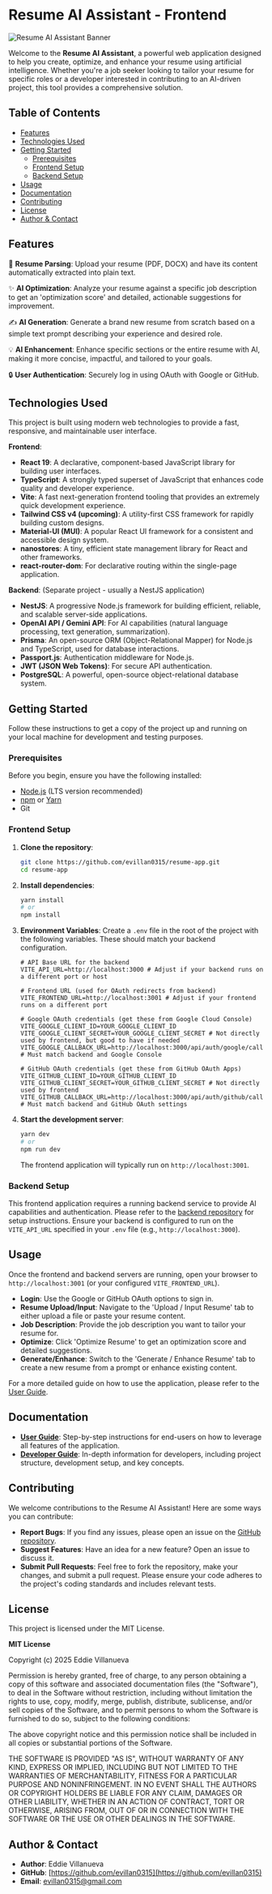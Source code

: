 # Resume AI Assistant - Frontend

![Resume AI Assistant Banner](https://via.placeholder.com/1200x400/0F52BA/FFFFFF?text=Resume+AI+Assistant)

Welcome to the **Resume AI Assistant**, a powerful web application designed to help you create, optimize, and enhance your resume using artificial intelligence. Whether you're a job seeker looking to tailor your resume for specific roles or a developer interested in contributing to an AI-driven project, this tool provides a comprehensive solution.

## Table of Contents

- [Features](#features)
- [Technologies Used](#technologies-used)
- [Getting Started](#getting-started)
  - [Prerequisites](#prerequisites)
  - [Frontend Setup](#frontend-setup)
  - [Backend Setup](#backend-setup)
- [Usage](#usage)
- [Documentation](#documentation)
- [Contributing](#contributing)
- [License](#license)
- [Author & Contact](#author--contact)

## Features

🚀 **Resume Parsing**: Upload your resume (PDF, DOCX) and have its content automatically extracted into plain text.

✨ **AI Optimization**: Analyze your resume against a specific job description to get an 'optimization score' and detailed, actionable suggestions for improvement.

✍️ **AI Generation**: Generate a brand new resume from scratch based on a simple text prompt describing your experience and desired role.

💡 **AI Enhancement**: Enhance specific sections or the entire resume with AI, making it more concise, impactful, and tailored to your goals.

🔒 **User Authentication**: Securely log in using OAuth with Google or GitHub.

## Technologies Used

This project is built using modern web technologies to provide a fast, responsive, and maintainable user interface.

**Frontend**:

- **React 19**: A declarative, component-based JavaScript library for building user interfaces.
- **TypeScript**: A strongly typed superset of JavaScript that enhances code quality and developer experience.
- **Vite**: A fast next-generation frontend tooling that provides an extremely quick development experience.
- **Tailwind CSS v4 (upcoming)**: A utility-first CSS framework for rapidly building custom designs.
- **Material-UI (MUI)**: A popular React UI framework for a consistent and accessible design system.
- **nanostores**: A tiny, efficient state management library for React and other frameworks.
- **react-router-dom**: For declarative routing within the single-page application.

**Backend**: (Separate project - usually a NestJS application)

- **NestJS**: A progressive Node.js framework for building efficient, reliable, and scalable server-side applications.
- **OpenAI API / Gemini API**: For AI capabilities (natural language processing, text generation, summarization).
- **Prisma**: An open-source ORM (Object-Relational Mapper) for Node.js and TypeScript, used for database interactions.
- **Passport.js**: Authentication middleware for Node.js.
- **JWT (JSON Web Tokens)**: For secure API authentication.
- **PostgreSQL**: A powerful, open-source object-relational database system.

## Getting Started

Follow these instructions to get a copy of the project up and running on your local machine for development and testing purposes.

### Prerequisites

Before you begin, ensure you have the following installed:

- [Node.js](https://nodejs.org/) (LTS version recommended)
- [npm](https://www.npmjs.com/get-npm) or [Yarn](https://yarnpkg.com/)
- Git

### Frontend Setup

1.  **Clone the repository**:

    ```bash
    git clone https://github.com/evillan0315/resume-app.git
    cd resume-app
    ```

2.  **Install dependencies**:

    ```bash
    yarn install
    # or
    npm install
    ```

3.  **Environment Variables**: Create a `.env` file in the root of the project with the following variables. These should match your backend configuration.

    ```dotenv
    # API Base URL for the backend
    VITE_API_URL=http://localhost:3000 # Adjust if your backend runs on a different port or host

    # Frontend URL (used for OAuth redirects from backend)
    VITE_FRONTEND_URL=http://localhost:3001 # Adjust if your frontend runs on a different port

    # Google OAuth credentials (get these from Google Cloud Console)
    VITE_GOOGLE_CLIENT_ID=YOUR_GOOGLE_CLIENT_ID
    VITE_GOOGLE_CLIENT_SECRET=YOUR_GOOGLE_CLIENT_SECRET # Not directly used by frontend, but good to have if needed
    VITE_GOOGLE_CALLBACK_URL=http://localhost:3000/api/auth/google/callback # Must match backend and Google Console

    # GitHub OAuth credentials (get these from GitHub OAuth Apps)
    VITE_GITHUB_CLIENT_ID=YOUR_GITHUB_CLIENT_ID
    VITE_GITHUB_CLIENT_SECRET=YOUR_GITHUB_CLIENT_SECRET # Not directly used by frontend
    VITE_GITHUB_CALLBACK_URL=http://localhost:3000/api/auth/github/callback # Must match backend and GitHub OAuth settings
    ```

4.  **Start the development server**:
    ```bash
    yarn dev
    # or
    npm run dev
    ```
    The frontend application will typically run on `http://localhost:3001`.

### Backend Setup

This frontend application requires a running backend service to provide AI capabilities and authentication. Please refer to the [backend repository](https://github.com/evillan0315/project-board-server) for setup instructions. Ensure your backend is configured to run on the `VITE_API_URL` specified in your `.env` file (e.g., `http://localhost:3000`).

## Usage

Once the frontend and backend servers are running, open your browser to `http://localhost:3001` (or your configured `VITE_FRONTEND_URL`).

- **Login**: Use the Google or GitHub OAuth options to sign in.
- **Resume Upload/Input**: Navigate to the 'Upload / Input Resume' tab to either upload a file or paste your resume content.
- **Job Description**: Provide the job description you want to tailor your resume for.
- **Optimize**: Click 'Optimize Resume' to get an optimization score and detailed suggestions.
- **Generate/Enhance**: Switch to the 'Generate / Enhance Resume' tab to create a new resume from a prompt or enhance existing content.

For a more detailed guide on how to use the application, please refer to the [User Guide](#documentation).

## Documentation

- [**User Guide**](./docs/user-guide.md): Step-by-step instructions for end-users on how to leverage all features of the application.
- [**Developer Guide**](./docs/developer-guide.md): In-depth information for developers, including project structure, development setup, and key concepts.

## Contributing

We welcome contributions to the Resume AI Assistant! Here are some ways you can contribute:

- **Report Bugs**: If you find any issues, please open an issue on the [GitHub repository](https://github.com/evillan0315/resume-app/issues).
- **Suggest Features**: Have an idea for a new feature? Open an issue to discuss it.
- **Submit Pull Requests**: Feel free to fork the repository, make your changes, and submit a pull request. Please ensure your code adheres to the project's coding standards and includes relevant tests.

## License

This project is licensed under the MIT License.

**MIT License**

Copyright (c) 2025 Eddie Villanueva

Permission is hereby granted, free of charge, to any person obtaining a copy
of this software and associated documentation files (the "Software"), to deal
in the Software without restriction, including without limitation the rights
to use, copy, modify, merge, publish, distribute, sublicense, and/or sell
copies of the Software, and to permit persons to whom the Software is
furnished to do so, subject to the following conditions:

The above copyright notice and this permission notice shall be included in all
copies or substantial portions of the Software.

THE SOFTWARE IS PROVIDED "AS IS", WITHOUT WARRANTY OF ANY KIND, EXPRESS OR
IMPLIED, INCLUDING BUT NOT LIMITED TO THE WARRANTIES OF MERCHANTABILITY,
FITNESS FOR A PARTICULAR PURPOSE AND NONINFRINGEMENT. IN NO EVENT SHALL THE
AUTHORS OR COPYRIGHT HOLDERS BE LIABLE FOR ANY CLAIM, DAMAGES OR OTHER
LIABILITY, WHETHER IN AN ACTION OF CONTRACT, TORT OR OTHERWISE, ARISING FROM,
OUT OF OR IN CONNECTION WITH THE SOFTWARE OR THE USE OR OTHER DEALINGS IN THE
SOFTWARE.

## Author & Contact

- **Author**: Eddie Villanueva
- **GitHub**: [https://github.com/evillan0315](https://github.com/evillan0315)
- **Email**: [evillan0315@gmail.com](mailto:evillan0315@gmail.com)
